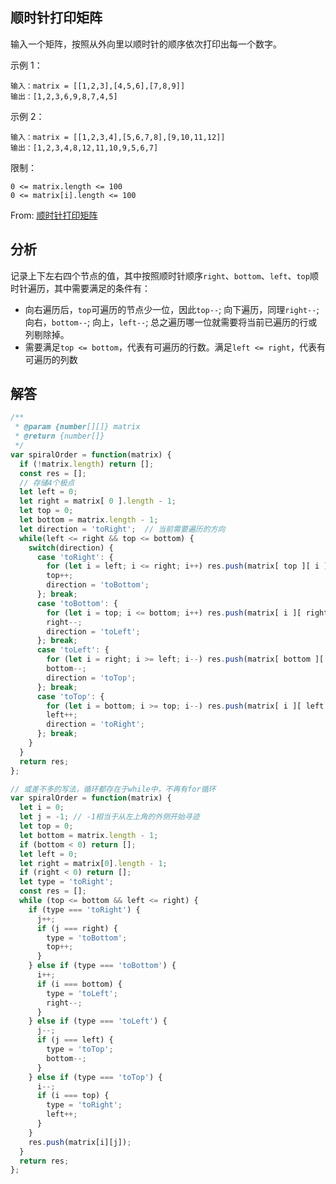 ## 顺时针打印矩阵
输入一个矩阵，按照从外向里以顺时针的顺序依次打印出每一个数字。

示例 1：
```
输入：matrix = [[1,2,3],[4,5,6],[7,8,9]]
输出：[1,2,3,6,9,8,7,4,5]
```
示例 2：
```
输入：matrix = [[1,2,3,4],[5,6,7,8],[9,10,11,12]]
输出：[1,2,3,4,8,12,11,10,9,5,6,7]
```

限制：
```
0 <= matrix.length <= 100
0 <= matrix[i].length <= 100
```
From: [顺时针打印矩阵](https://leetcode-cn.com/problems/shun-shi-zhen-da-yin-ju-zhen-lcof)

## 分析
记录上下左右四个节点的值，其中按照顺时针顺序`right`、`bottom`、`left`、`top`顺时针遍历，其中需要满足的条件有：
+ 向右遍历后，`top`可遍历的节点少一位，因此`top--`; 向下遍历，同理`right--`; 向右，`bottom--`; 向上，`left--`; 总之遍历哪一位就需要将当前已遍历的行或列剔除掉。
+ 需要满足`top <= bottom`，代表有可遍历的行数。满足`left <= right`，代表有可遍历的列数

## 解答
```javascript
/**
 * @param {number[][]} matrix
 * @return {number[]}
 */
var spiralOrder = function(matrix) {
  if (!matrix.length) return [];
  const res = [];
  // 存储4个极点
  let left = 0;
  let right = matrix[ 0 ].length - 1;
  let top = 0;
  let bottom = matrix.length - 1;
  let direction = 'toRight';  // 当前需要遍历的方向
  while(left <= right && top <= bottom) {
    switch(direction) {
      case 'toRight': {
        for (let i = left; i <= right; i++) res.push(matrix[ top ][ i ]);
        top++;
        direction = 'toBottom';
      }; break;
      case 'toBottom': {
        for (let i = top; i <= bottom; i++) res.push(matrix[ i ][ right ]);
        right--;
        direction = 'toLeft';
      }; break;
      case 'toLeft': {
        for (let i = right; i >= left; i--) res.push(matrix[ bottom ][ i ]);
        bottom--;
        direction = 'toTop';
      }; break;
      case 'toTop': {
        for (let i = bottom; i >= top; i--) res.push(matrix[ i ][ left ]);
        left++;
        direction = 'toRight';
      }; break;
    }
  }
  return res;
};

// 或差不多的写法，循环都存在于while中，不再有for循环
var spiralOrder = function(matrix) {
  let i = 0;
  let j = -1; // -1相当于从左上角的外侧开始寻迹
  let top = 0;
  let bottom = matrix.length - 1;
  if (bottom < 0) return [];
  let left = 0;
  let right = matrix[0].length - 1;
  if (right < 0) return [];
  let type = 'toRight';
  const res = [];
  while (top <= bottom && left <= right) {
    if (type === 'toRight') {
      j++;
      if (j === right) {
        type = 'toBottom';
        top++;
      }
    } else if (type === 'toBottom') {
      i++;
      if (i === bottom) {
        type = 'toLeft';
        right--;
      }
    } else if (type === 'toLeft') {
      j--;
      if (j === left) {
        type = 'toTop';
        bottom--;
      }
    } else if (type === 'toTop') {
      i--;
      if (i === top) {
        type = 'toRight';
        left++;
      }
    }
    res.push(matrix[i][j]);
  }
  return res;
};
```